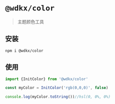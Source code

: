 # `@wdkx/color`

> 主题颜色工具

## 安装

```
npm i @wdkx/color
```

## 使用

```ts
import {InitColor} from '@wdkx/color'

const myColor = InitColor('rgb(0,0,0)', false)

console.log(myColor.toString())//hsl(0, 0%, 0%)
```
